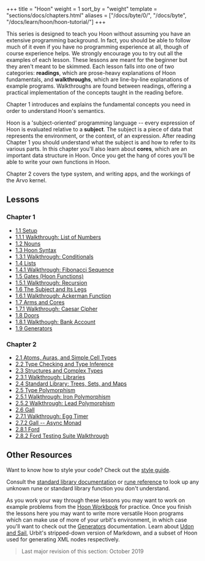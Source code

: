 +++
title = "Hoon"
weight = 1
sort_by = "weight"
template = "sections/docs/chapters.html"
aliases = ["/docs/byte/0/", "/docs/byte", "/docs/learn/hoon/hoon-tutorial/"]
+++

This series is designed to teach you Hoon without assuming you have an extensive programming background.  In fact, you should be able to follow much of it even if you have no programming experience at all, though of course experience helps.  We strongly encourage you to try out all the examples of each lesson.  These lessons are meant for the beginner but they aren't meant to be skimmed. Each lesson falls into one of two categories: **readings**, which are prose-heavy explanations of Hoon fundamentals, and **walkthroughs**, which are line-by-line explanations of example programs. Walkthroughs are found between readings, offering a practical implementation of the concepts taught in the reading before.

Chapter 1 introduces and explains the fundamental concepts you need in order to understand Hoon's semantics.

Hoon is a 'subject-oriented' programming language -- every expression of Hoon is evaluated relative to a **subject**.  The subject is a piece of data that represents the environment, or the context, of an expression.  After reading Chapter 1 you should understand what the subject is and how to refer to its various parts.  In this chapter you'll also learn about **cores**, which are an important data structure in Hoon.  Once you get the hang of cores you'll be able to write your own functions in Hoon.

Chapter 2 covers the type system, and writing apps, and the workings of the Arvo kernel.


## Lessons

### Chapter 1

- [1.1 Setup](setup)
- [1.1.1 Walkthrough: List of Numbers](list-of-numbers)
- [1.2 Nouns](nouns)
- [1.3 Hoon Syntax](hoon-syntax)
- [1.3.1 Walkthrough: Conditionals](conditionals)
- [1.4 Lists](lists)
- [1.4.1 Walkthrough: Fibonacci Sequence](fibonacci)
- [1.5 Gates (Hoon Functions)](gates)
- [1.5.1 Walkthrough: Recursion](recursion)
- [1.6 The Subject and Its Legs](the-subject-and-its-legs)
- [1.6.1 Walkthrough: Ackerman Function](ackermann)
- [1.7 Arms and Cores](arms-and-cores)
- [1.7.1 Walkthrough: Caesar Cipher](caesar)
- [1.8 Doors](doors)
- [1.8.1 Walkthough: Bank Account](bank-account)
- [1.9 Generators](generators)

### Chapter 2

- [2.1 Atoms, Auras, and Simple Cell Types](atoms-auras-and-simple-cell-types)
- [2.2 Type Checking and Type Inference](type-checking-and-type-inference)
- [2.3 Structures and Complex Types](structures-and-complex-types)
- [2.3.1 Walkthrough: Libraries](libraries)
- [2.4 Standard Library: Trees, Sets, and Maps](trees-sets-and-maps)
- [2.5 Type Polymorphism](type-polymorphism)
- [2.5.1 Walkthrough: Iron Polymorphism](iron-polymorphism)
- [2.5.2 Walkthrough: Lead Polymorphism](lead-polymorphism)
- [2.6 Gall](gall)
- [2.7.1 Walkthrough: Egg Timer](egg-timer)
- [2.7.2 Gall -- Async Monad](async-monad)
- [2.8.1 Ford](ford)
- [2.8.2 Ford Testing Suite Walkthrough](test-sets)


## Other Resources

Want to know how to style your code? Check out the [style guide](../style).

Consult the [standard library documentation](@/docs/reference/library/_index.md) or [rune reference](@/docs/reference/hoon-expressions/_index.md) to look up any unknown rune or standard library function you don't understand.

As you work your way through these lessons you may want to work on example problems from the [Hoon Workbook](@/docs/tutorials/hoon/workbook/_index.md) for practice.  Once you finish the lessons here you may want to write more versatile Hoon programs which can make use of more of your urbit's environment, in which case you'll want to check out the [Generators](@/docs/tutorials/hoon/generators.md) documentation. Learn about [Udon and Sail](@/docs/tutorials/sail-and-udon.md), Urbit's stripped-down version of Markdown, and a subset of Hoon used for generating XML nodes respectively.


> Last major revision of this section: October 2019
